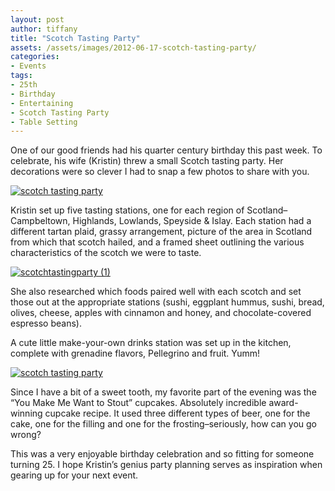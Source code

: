 ```yaml
---
layout: post
author: tiffany
title: "Scotch Tasting Party"
assets: /assets/images/2012-06-17-scotch-tasting-party/
categories: 
- Events
tags: 
- 25th
- Birthday
- Entertaining
- Scotch Tasting Party
- Table Setting
---
```


One of our good friends had his quarter century birthday this past week. To celebrate, his wife (Kristin) threw a small Scotch tasting party. Her decorations were so clever I had to snap a few photos to share with you.

[![scotch tasting party](jekyll_uploads/2012/06/scotchtastingparty-3-575x359.jpg "scotchtastingparty (3)")](http://www.sweetpeonies.com/2012/06/scotch-tasting-party/scotchtastingparty-3/)

Kristin set up five tasting stations, one for each region of Scotland–Campbeltown, Highlands, Lowlands, Speyside & Islay. Each station had a different tartan plaid, grassy arrangement, picture of the area in Scotland from which that scotch hailed, and a framed sheet outlining the various characteristics of the scotch we were to taste.

[![](jekyll_uploads/2012/06/scotchtastingparty-1-575x359.jpg "scotchtastingparty (1)")](http://www.sweetpeonies.com/2012/06/scotch-tasting-party/scotchtastingparty-1/)

She also researched which foods paired well with each scotch and set those out at the appropriate stations (sushi, eggplant hummus, sushi, bread, olives, cheese, apples with cinnamon and honey, and chocolate-covered espresso beans).

A cute little make-your-own drinks station was set up in the kitchen, complete with grenadine flavors, Pellegrino and fruit. Yumm!

[![scotch tasting party](jekyll_uploads/2012/06/scotchtastingparty-575x359.jpg "scotchtastingparty")](http://www.sweetpeonies.com/2012/06/scotch-tasting-party/scotchtastingparty/)

Since I have a bit of a sweet tooth, my favorite part of the evening was the “You Make Me Want to Stout” cupcakes. Absolutely incredible award-winning cupcake recipe. It used three different types of beer, one for the cake, one for the filling and one for the frosting–seriously, how can you go wrong?

This was a very enjoyable birthday celebration and so fitting for someone turning 25\. I hope Kristin’s genius party planning serves as inspiration when gearing up for your next event.